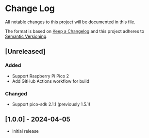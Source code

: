 # Change Log
All notable changes to this project will be documented in this file.

The format is based on [Keep a Changelog](http://keepachangelog.com/)
and this project adheres to [Semantic Versioning](http://semver.org/).

## [Unreleased]
### Added
* Support Raspberry Pi Pico 2
* Add GitHub Actions workflow for build
### Changed
* Support pico-sdk 2.1.1 (previously 1.5.1)

## [1.0.0] - 2024-04-05
* Initial release